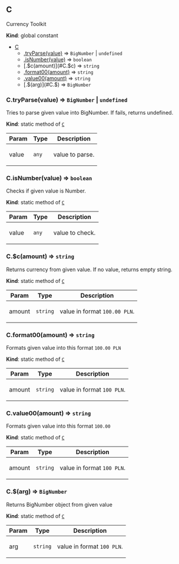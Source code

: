 <a name="C"></a>

## C
<p>Currency Toolkit</p>

**Kind**: global constant  

* [C](#C)
    * [.tryParse(value)](#C.tryParse) ⇒ <code>BigNumber</code> \| <code>undefined</code>
    * [.isNumber(value)](#C.isNumber) ⇒ <code>boolean</code>
    * [.$c(amount)](#C.$c) ⇒ <code>string</code>
    * [.format00(amount)](#C.format00) ⇒ <code>string</code>
    * [.value00(amount)](#C.value00) ⇒ <code>string</code>
    * [.$(arg)](#C.$) ⇒ <code>BigNumber</code>

<a name="C.tryParse"></a>

### C.tryParse(value) ⇒ <code>BigNumber</code> \| <code>undefined</code>
<p>Tries to parse given value into BigNumber. If fails, returns undefined.</p>

**Kind**: static method of [<code>C</code>](#C)  

| Param | Type | Description |
| --- | --- | --- |
| value | <code>any</code> | <p>value to parse.</p> |

<a name="C.isNumber"></a>

### C.isNumber(value) ⇒ <code>boolean</code>
<p>Checks if given value is Number.</p>

**Kind**: static method of [<code>C</code>](#C)  

| Param | Type | Description |
| --- | --- | --- |
| value | <code>any</code> | <p>value to check.</p> |

<a name="C.$c"></a>

### C.$c(amount) ⇒ <code>string</code>
<p>Returns currency from given value. If no value, returns empty string.</p>

**Kind**: static method of [<code>C</code>](#C)  

| Param | Type | Description |
| --- | --- | --- |
| amount | <code>string</code> | <p>value in format <code>100.00 PLN</code>.</p> |

<a name="C.format00"></a>

### C.format00(amount) ⇒ <code>string</code>
<p>Formats given value into this format <code>100.00 PLN</code></p>

**Kind**: static method of [<code>C</code>](#C)  

| Param | Type | Description |
| --- | --- | --- |
| amount | <code>string</code> | <p>value in format <code>100 PLN</code>.</p> |

<a name="C.value00"></a>

### C.value00(amount) ⇒ <code>string</code>
<p>Formats given value into this format <code>100.00</code></p>

**Kind**: static method of [<code>C</code>](#C)  

| Param | Type | Description |
| --- | --- | --- |
| amount | <code>string</code> | <p>value in format <code>100 PLN</code>.</p> |

<a name="C.$"></a>

### C.$(arg) ⇒ <code>BigNumber</code>
<p>Returns BigNumber object from given value</p>

**Kind**: static method of [<code>C</code>](#C)  

| Param | Type | Description |
| --- | --- | --- |
| arg | <code>string</code> | <p>value in format <code>100 PLN</code>.</p> |

